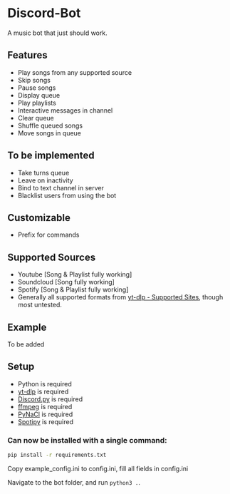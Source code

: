 # Discord-Bot

A music bot that just should work.

## Features
  * Play songs from any supported source
  * Skip songs
  * Pause songs
  * Display queue
  * Play playlists
  * Interactive messages in channel
  * Clear queue
  * Shuffle queued songs
  * Move songs in queue

## To be implemented
  * Take turns queue
  * Leave on inactivity
  * Bind to text channel in server
  * Blacklist users from using the bot

## Customizable
  * Prefix for commands

## Supported Sources
  * Youtube [Song & Playlist fully working]
  * Soundcloud [Song fully working]
  * Spotify [Song & Playlist fully working]
  * Generally all supported formats from [yt-dlp - Supported Sites](https://github.com/yt-dlp/yt-dlp/blob/master/supportedsites.md), though most untested.

## Example
To be added

## Setup
  * Python is required
  * [yt-dlp](https://github.com/yt-dlp/yt-dlp/) is required
  * [Discord.py](https://github.com/Rapptz/discord.py) is required
  * [ffmpeg](https://ffmpeg.org/) is required
  * [PyNaCl](https://pypi.org/project/PyNaCl/) is required
  * [Spotipy](https://spotipy.readthedocs.io/en/2.22.1/) is required

### Can now be installed with a single command:
```sh
pip install -r requirements.txt
```

Copy example_config.ini to config.ini, fill all fields in config.ini

Navigate to the bot folder, and run `python3 .`.
